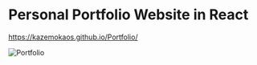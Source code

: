 # Personal Portfolio Website in React

https://kazemokaos.github.io/Portfolio/

![Portfolio](https://github.com/KazemoKaos/Portfolio/assets/34223008/620c4906-006c-4f18-8a1a-ea2cad07f8a2)
